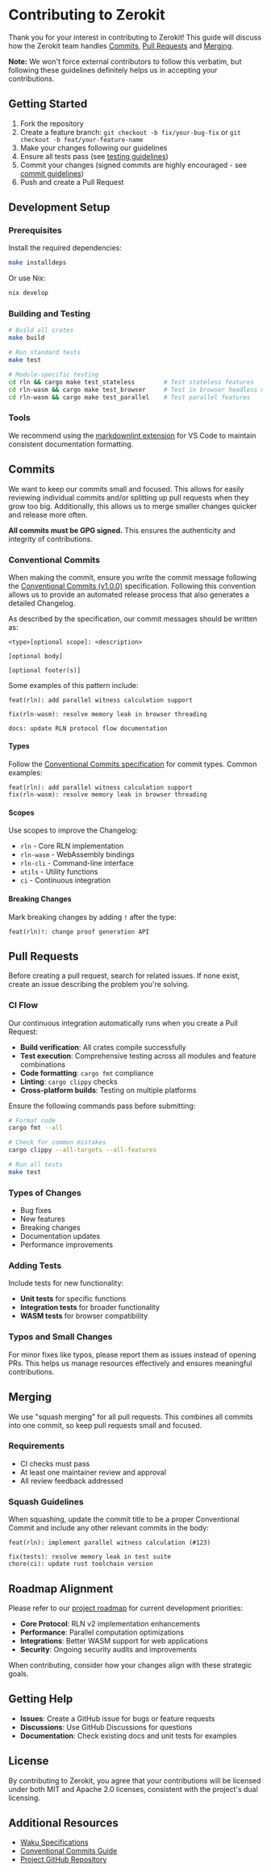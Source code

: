 # Contributing to Zerokit

Thank you for your interest in contributing to Zerokit! 
This guide will discuss how the Zerokit team handles [Commits](#commits), [Pull Requests](#pull-requests) and [Merging](#merging).

**Note:** We won't force external contributors to follow this verbatim, but following these guidelines definitely helps us in accepting your contributions.

## Getting Started

1. Fork the repository
2. Create a feature branch: `git checkout -b fix/your-bug-fix` or `git checkout -b feat/your-feature-name`
3. Make your changes following our guidelines
4. Ensure all tests pass (see [testing guidelines](#building-and-testing))
5. Commit your changes (signed commits are highly encouraged  - see [commit guidelines](#commits))
6. Push and create a Pull Request

## Development Setup

### Prerequisites

Install the required dependencies:

```bash
make installdeps
```

Or use Nix:
```bash
nix develop
```

### Building and Testing

```bash
# Build all crates
make build

# Run standard tests
make test

# Module-specific testing
cd rln && cargo make test_stateless        # Test stateless features
cd rln-wasm && cargo make test_browser     # Test in browser headless mode
cd rln-wasm && cargo make test_parallel    # Test parallel features
```

### Tools

We recommend using the [markdownlint extension](https://marketplace.visualstudio.com/items?itemName=DavidAnson.vscode-markdownlint) for VS Code to maintain consistent documentation formatting.

## Commits

We want to keep our commits small and focused. This allows for easily reviewing individual commits and/or splitting up pull requests when they grow too big. Additionally, this allows us to merge smaller changes quicker and release more often.

**All commits must be GPG signed.** This ensures the authenticity and integrity of contributions.

### Conventional Commits

When making the commit, ensure you write the commit message following the [Conventional Commits (v1.0.0)](https://www.conventionalcommits.org/en/v1.0.0/) specification. Following this convention allows us to provide an automated release process that also generates a detailed Changelog.

As described by the specification, our commit messages should be written as:

```
<type>[optional scope]: <description>

[optional body]

[optional footer(s)]
```

Some examples of this pattern include:

```
feat(rln): add parallel witness calculation support
```

```
fix(rln-wasm): resolve memory leak in browser threading
```

```
docs: update RLN protocol flow documentation
```

#### Types

Follow the [Conventional Commits specification](https://www.conventionalcommits.org/en/v1.0.0/) for commit types. Common examples:

```
feat(rln): add parallel witness calculation support
fix(rln-wasm): resolve memory leak in browser threading
```

#### Scopes

Use scopes to improve the Changelog:

- `rln` - Core RLN implementation
- `rln-wasm` - WebAssembly bindings
- `rln-cli` - Command-line interface
- `utils` - Utility functions
- `ci` - Continuous integration

#### Breaking Changes

Mark breaking changes by adding `!` after the type:

```
feat(rln)!: change proof generation API
```

## Pull Requests

Before creating a pull request, search for related issues. If none exist, create an issue describing the problem you're solving.

### CI Flow

Our continuous integration automatically runs when you create a Pull Request:

- **Build verification**: All crates compile successfully
- **Test execution**: Comprehensive testing across all modules and feature combinations
- **Code formatting**: `cargo fmt` compliance
- **Linting**: `cargo clippy` checks
- **Cross-platform builds**: Testing on multiple platforms

Ensure the following commands pass before submitting:

```bash
# Format code
cargo fmt --all

# Check for common mistakes  
cargo clippy --all-targets --all-features

# Run all tests
make test
```

### Types of Changes

- Bug fixes
- New features  
- Breaking changes
- Documentation updates
- Performance improvements

### Adding Tests

Include tests for new functionality:
- **Unit tests** for specific functions
- **Integration tests** for broader functionality
- **WASM tests** for browser compatibility

### Typos and Small Changes

For minor fixes like typos, please report them as issues instead of opening PRs. This helps us manage resources effectively and ensures meaningful contributions.

## Merging

We use "squash merging" for all pull requests. This combines all commits into one commit, so keep pull requests small and focused.

### Requirements

- CI checks must pass
- At least one maintainer review and approval
- All review feedback addressed

### Squash Guidelines

When squashing, update the commit title to be a proper Conventional Commit and include any other relevant commits in the body:

```
feat(rln): implement parallel witness calculation (#123)

fix(tests): resolve memory leak in test suite
chore(ci): update rust toolchain version
```


## Roadmap Alignment

Please refer to our [project roadmap](https://roadmap.vac.dev/) for current development priorities:

- **Core Protocol**: RLN v2 implementation enhancements
- **Performance**: Parallel computation optimizations  
- **Integrations**: Better WASM support for web applications
- **Security**: Ongoing security audits and improvements

When contributing, consider how your changes align with these strategic goals.

## Getting Help

- **Issues**: Create a GitHub issue for bugs or feature requests
- **Discussions**: Use GitHub Discussions for questions
- **Documentation**: Check existing docs and unit tests for examples

## License

By contributing to Zerokit, you agree that your contributions will be licensed under both MIT and Apache 2.0 licenses, consistent with the project's dual licensing.

## Additional Resources

- [Waku Specifications](https://github.com/waku-org/specs)
- [Conventional Commits Guide](https://www.conventionalcommits.org/en/v1.0.0/)
- [Project GitHub Repository](https://github.com/vacp2p/zerokit)